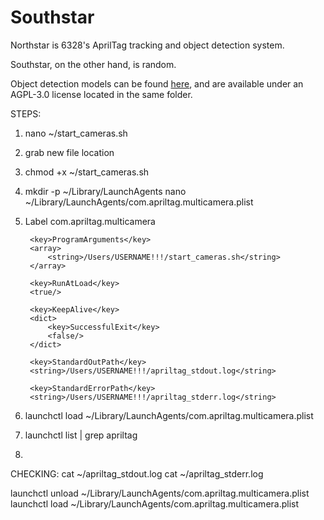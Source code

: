 # Southstar

Northstar is 6328's AprilTag tracking and object detection system.

Southstar, on the other hand, is random.

Object detection models can be found [here](https://drive.google.com/drive/folders/1l3Bx3FGBGiY3hcpaPtvrNNPMZHChCi9w?usp=sharing), and are available under an AGPL-3.0 license located in the same folder.

STEPS:
1. nano ~/start_cameras.sh
2. grab new file location
3. chmod +x ~/start_cameras.sh
4. 
    mkdir -p ~/Library/LaunchAgents
    nano ~/Library/LaunchAgents/com.apriltag.multicamera.plist
5. 
    <?xml version="1.0" encoding="UTF-8"?>
    <!DOCTYPE plist PUBLIC "-//Apple//DTD PLIST 1.0//EN" "http://www.apple.com/DTDs/PropertyList-1.0.dtd">
    <plist version="1.0">
    <dict>
        <key>Label</key>
        <string>com.apriltag.multicamera</string>

        <key>ProgramArguments</key>
        <array>
            <string>/Users/USERNAME!!!/start_cameras.sh</string>
        </array>

        <key>RunAtLoad</key>
        <true/>

        <key>KeepAlive</key>
        <dict>
            <key>SuccessfulExit</key>
            <false/>
        </dict>

        <key>StandardOutPath</key>
        <string>/Users/USERNAME!!!/apriltag_stdout.log</string>

        <key>StandardErrorPath</key>
        <string>/Users/USERNAME!!!/apriltag_stderr.log</string>
    </dict>
    </plist>
6. launchctl load ~/Library/LaunchAgents/com.apriltag.multicamera.plist
7. launchctl list | grep apriltag
8. 

CHECKING:
cat ~/apriltag_stdout.log
cat ~/apriltag_stderr.log

launchctl unload ~/Library/LaunchAgents/com.apriltag.multicamera.plist
launchctl load ~/Library/LaunchAgents/com.apriltag.multicamera.plist